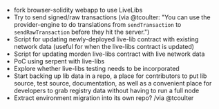 * fork browser-solidity webapp to use LiveLibs
* Try to send signed/raw transactions (via @tcoulter: "You can use the provider-engine to do translations from `sendTransaction` to `sendRawTransaction` before they hit the server.")
* Script for updating newly-deployed live-lib contract with existing network data (useful for when the live-libs contract is updated)
* Script for updating morden live-libs contract with live network data
* PoC using serpent with live-libs
* Explore whether live-libs testing needs to be incorporated
* Start backing up lib data in a repo, a place for contributors to put lib source, test source, documentation, as well as a convenient place for developers to grab registry data without having to run a full node
* Extract environment migration into its own repo? /via @tcoulter
